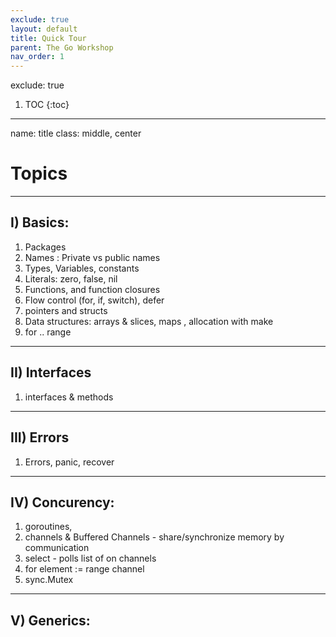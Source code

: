 ```yaml
---
exclude: true
layout: default
title: Quick Tour
parent: The Go Workshop
nav_order: 1
---
```


exclude: true
1. TOC
{:toc}

---

name: title
class: middle, center
# Topics

---
## I) Basics: 
  1. Packages
  2. Names : Private vs public names
  3. Types, Variables, constants
  4. Literals: zero, false, nil
  5. Functions, and function closures
  6. Flow control (for, if, switch), defer
  8. pointers and structs
  9. Data structures: arrays & slices, maps , allocation with make 
  10. for .. range

---
## II) Interfaces
  1. interfaces & methods

---
## III) Errors
  1. Errors, panic, recover

---
## IV) Concurency: 
  1. goroutines, 
  2. channels & Buffered Channels - share/synchronize memory by communication
  4. select - polls list of on channels
  5. for element := range channel
  6. sync.Mutex

---
## V) Generics: 
